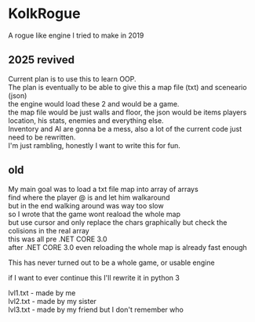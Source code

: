 # KolkRogue
A rogue like engine I tried to make in 2019

## 2025 revived

Current plan is to use this to learn OOP.<br>
The plan is eventually to be able to give this a map file (txt) and sceneario (json)<br>
the engine would load these 2 and would be a game.<br>
the map file would be just walls and floor, the json would be items players location, his stats, enemies and everything else.<br>
Inventory and AI are gonna be a mess, also a lot of the current code just need to be rewritten.<br>
I'm just rambling, honestly I want to write this for fun.

## old

My main goal was to load a txt file map into array of arrays<br>
find where the player @ is and let him walkaround<br>
but in the end walking around was way too slow<br>
so I wrote that the game wont reaload the whole map<br>
but use cursor and only replace the chars graphically but check the colisions in the real array<br>
this was all pre .NET CORE 3.0<br>
after .NET CORE 3.0 even reloading the whole map is already fast enough<br>

This has never turned out to be a whole game, or usable engine

if I want to ever continue this I'll rewrite it in python 3

lvl1.txt - made by me<br>
lvl2.txt - made by my sister<br>
lvl3.txt - made by my friend but I don't remember who<br>
